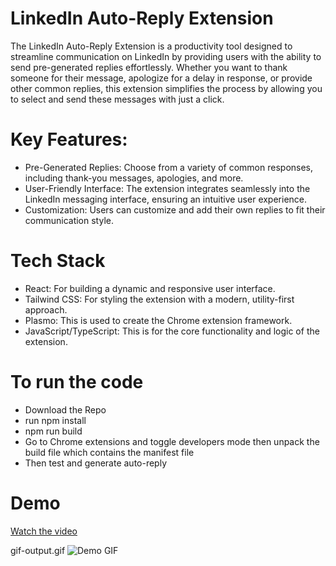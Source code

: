 # LinkedIn Auto-Reply Extension
The LinkedIn Auto-Reply Extension is a productivity tool designed to streamline communication on LinkedIn by providing users with the ability to send pre-generated replies effortlessly. Whether you want to thank someone for their message, apologize for a delay in response, or provide other common replies, this extension simplifies the process by allowing you to select and send these messages with just a click.

# Key Features:
- Pre-Generated Replies: Choose from a variety of common responses, including thank-you messages, apologies, and more.
- User-Friendly Interface: The extension integrates seamlessly into the LinkedIn messaging interface, ensuring an intuitive user experience.
- Customization: Users can customize and add their own replies to fit their communication style.

# Tech Stack
- React: For building a dynamic and responsive user interface.
- Tailwind CSS: For styling the extension with a modern, utility-first approach.
- Plasmo: This is used to create the Chrome extension framework.
- JavaScript/TypeScript: This is for the core functionality and logic of the extension.

# To run the code
- Download the Repo
- run npm install
- npm run build
- Go to Chrome extensions and toggle developers mode then unpack the build file which contains the manifest file
- Then test and generate auto-reply

# Demo 

[Watch the video](https://github.com/krishna9786/LinkedIn-Reply/blob/main/video.mp4)

gif-output.gif
![Demo GIF](https://raw.githubusercontent.com/krishna9786/LinkedIn-Reply/gif-output.gif)



